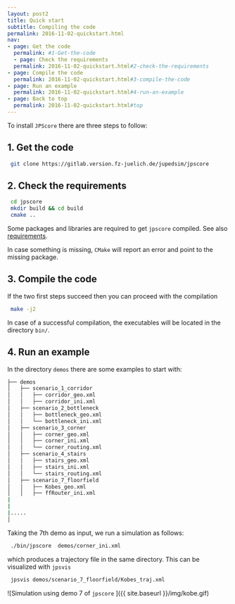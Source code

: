 ```yaml
---
layout: post2
title: Quick start
subtitle: Compiling the code
permalink: 2016-11-02-quickstart.html
nav:
- page: Get the code
  permalink: #1-Get-the-code
  - page: Check the requirements
  permalink: 2016-11-02-quickstart.html#2-check-the-requirements
- page: Compile the code
  permalink: 2016-11-02-quickstart.html#3-compile-the-code
- page: Run an example
  permalink: 2016-11-02-quickstart.html#4-run-an-example
- page: Back to top
  permalink: 2016-11-02-quickstart.html#top
---
```



To install `JPScore` there  are three steps to follow:


## 1. Get the code

```bash
 git clone https://gitlab.version.fz-juelich.de/jupedsim/jpscore
```

## 2. Check the requirements

```bash
 cd jpscore
 mkdir build && cd build
 cmake ..
```


Some packages and libraries are required to get `jpscore` compiled.
See also [requirements](2016-11-03-requirements.html).

In case something is missing, `CMake` will report an error and point to the missing package.

## 3. Compile the code

If the two first steps succeed then you can proceed with the compilation

```bash
 make -j2
```

In case of a successful compilation, the executables will be located in the directory `bin/`.

## 4. Run an example

In the directory `demos` there are some examples to start with:

<!-- \dirtree{ -->
<!-- .1 \myfolder{red}{demos}. -->
<!-- .2 \myfolder{blue}{scenario\_1\_corridor}. -->
<!-- .3 \myfolder{green}{corridor\_geo.xml}. -->
<!-- .3 \myfolder{green}{corridor\_ini.xml}. -->
<!-- .2 \myfolder{blue}{scenario\_2\_bottleneck}. -->
<!-- .3 \myfolder{green}{bottleneck\_geo.xml}. -->
<!-- .3 \myfolder{green}{bottleneck\_ini.xml}. -->
<!-- .2 .. -->
<!-- .2 .. -->
<!-- .2 \myfolder{blue}{scenario\_7\_floorfield}. -->
<!-- .3 \myfolder{green}{Kobes\_geo.xml}. -->
<!-- .3 \myfolder{green}{ffRouter\_ini.xml}. -->
<!-- .2 .. -->
<!-- .2 .. -->
<!-- } -->

```bash
├── demos
│   ├── scenario_1_corridor
│   │   ├── corridor_geo.xml
│   │   ├── corridor_ini.xml
│   ├── scenario_2_bottleneck
│   │   ├── bottleneck_geo.xml
│   │   └── bottleneck_ini.xml
│   ├── scenario_3_corner
│   │   ├── corner_geo.xml
│   │   ├── corner_ini.xml
│   │   └── corner_routing.xml
│   ├── scenario_4_stairs
│   │   ├── stairs_geo.xml
│   │   ├── stairs_ini.xml
│   │   └── stairs_routing.xml
│   ├── scenario_7_floorfield
│   │   ├── Kobes_geo.xml
│   │   ├── ffRouter_ini.xml
|
|
|.....
│

```

Taking the 7th demo as input, we run a simulation as follows:

```bash
 ./bin/jpscore  demos/corner_ini.xml
```

which produces a trajectory file in the same directory. This can be visualized with `jpsvis`

```bash
 jpsvis demos/scenario_7_floorfield/Kobes_traj.xml
```

![Simulation using demo 7 of `jpscore` ]({{ site.baseurl  }}/img/kobe.gif)
